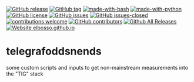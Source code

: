 <!---
[![start with why](https://img.shields.io/badge/start%20with-why%3F-brightgreen.svg?style=flat)](http://www.ted.com/talks/simon_sinek_how_great_leaders_inspire_action)
--->
[![GitHub release](https://img.shields.io/github/release/elbosso/FritzBoxShell/all.svg?maxAge=1)](https://GitHub.com/elbosso/telegrafoddsnends/releases/)
[![GitHub tag](https://img.shields.io/github/tag/elbosso/telegrafoddsnends.svg)](https://GitHub.com/elbosso/telegrafoddsnends/tags/)
[![made-with-bash](https://img.shields.io/badge/Made%20with-Bash-1f425f.svg)](https://www.gnu.org/software/bash/)
[![made-with-python](https://img.shields.io/badge/Made%20with-Python-1f425f.svg)](https://www.python.org/)[![GitHub license](https://img.shields.io/github/license/elbosso/telegrafoddsnends.svg)](https://github.com/elbosso/telegrafoddsnends/blob/master/LICENSE)
[![GitHub issues](https://img.shields.io/github/issues/elbosso/telegrafoddsnends.svg)](https://GitHub.com/elbosso/telegrafoddsnends/issues/)
[![GitHub issues-closed](https://img.shields.io/github/issues-closed/elbosso/telegrafoddsnends.svg)](https://GitHub.com/elbosso/telegrafoddsnends/issues?q=is%3Aissue+is%3Aclosed)
[![contributions welcome](https://img.shields.io/badge/contributions-welcome-brightgreen.svg?style=flat)](https://github.com/elbosso/telegrafoddsnends/issues)
[![GitHub contributors](https://img.shields.io/github/contributors/elbosso/telegrafoddsnends.svg)](https://GitHub.com/elbosso/telegrafoddsnends/graphs/contributors/)
[![Github All Releases](https://img.shields.io/github/downloads/elbosso/telegrafoddsnends/total.svg)](https://github.com/elbosso/telegrafoddsnends)
[![Website elbosso.github.io](https://img.shields.io/website-up-down-green-red/https/elbosso.github.io.svg)](https://elbosso.github.io/)

# telegrafoddsnends
some custom scripts and inputs to get non-mainstream measurements into the "TIG" stack
